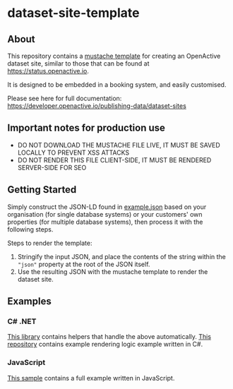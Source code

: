 # dataset-site-template

## About
This repository contains a [mustache template](https://openactive.io/dataset-site-template/datasetsite.mustache) for creating an OpenActive dataset site, similar to those that can be found at https://status.openactive.io.

It is designed to be embedded in a booking system, and easily customised.

Please see here for full documentation: https://developer.openactive.io/publishing-data/dataset-sites

## Important notes for production use

- DO NOT DOWNLOAD THE MUSTACHE FILE LIVE, IT MUST BE SAVED LOCALLY TO PREVENT XSS ATTACKS
- DO NOT RENDER THIS FILE CLIENT-SIDE, IT MUST BE RENDERED SERVER-SIDE FOR SEO

## Getting Started

Simply construct the JSON-LD found in [example.json](https://openactive.io/dataset-site-template/example.json) based on your organisation (for single database systems) or your customers' own properties (for multiple database systems), then process it with the following steps.

Steps to render the template:

1. Stringify the input JSON, and place the contents of the string within the `"json"` property at the root of the JSON itself.
2. Use the resulting JSON with the mustache template to render the dataset site.

## Examples

### C# .NET
[This library](https://github.com/openactive/OpenActive.DatasetSite.NET/) contains helpers that handle the above automatically.
[This repository](https://github.com/openactive/dataset-site-template-example-dotnet) contains example rendering logic example written in C#.

### JavaScript
[This sample](https://jsfiddle.net/nickevansuk/msby0vqg/) contains a full example written in JavaScript.
